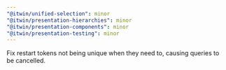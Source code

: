 ```yaml
---
"@itwin/unified-selection": minor
"@itwin/presentation-hierarchies": minor
"@itwin/presentation-components": minor
"@itwin/presentation-testing": minor
---
```


Fix restart tokens not being unique when they need to, causing queries to be cancelled.
